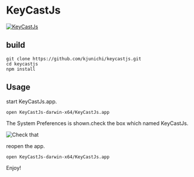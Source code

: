 # KeyCastJs

[![KeyCastJs](http://img.youtube.com/vi/31d83kMpbKY/0.jpg)](http://www.youtube.com/watch?v=31d83kMpbKY)

## build

```
git clone https://github.com/kjunichi/keycastjs.git
cd keycastjs
npm install
```

## Usage

start KeyCastJs.app.

```
open KeyCastJs-darwin-x64/KeyCastJs.app
```

The System Preferences is shown.check the box which named KeyCastJs.

![Check that](http://cdn-ak.f.st-hatena.com/images/fotolife/k/kjw_junichi/20151207/20151207073228.png)

reopen the app.

```
open KeyCastJs-darwin-x64/KeyCastJs.app
```

Enjoy!
